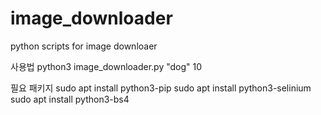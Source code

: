 # image_downloader
python scripts for image downloaer

사용법
python3 image_downloader.py "dog" 10 

필요 패키지
    sudo apt install  python3-pip
    sudo apt install python3-selinium
    sudo apt install python3-bs4 
